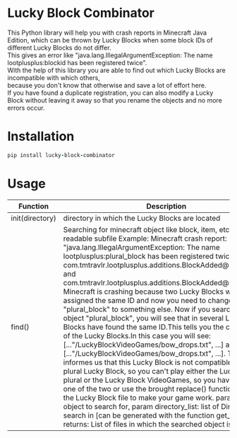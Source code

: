 # Lucky Block Combinator
This Python library will help you with crash reports in Minecraft Java Edition, which can be thrown by Lucky Blocks when some block IDs of different Lucky Blocks do not differ. \
This gives an error like "java.lang.IllegalArgumentException: The name lootplusplus:blockid has been registered twice". \
With the help of this library you are able to find out which Lucky Blocks are incompatible with which others, \
because you don't know that otherwise and save a lot of effort here. \
If you have found a duplicate registration, you can also modify a Lucky Block without leaving it away so that you rename the objects and no more errors occur.

# Installation
```ruby
pip install lucky-block-combinator
```

# Usage

| Function | Description |
| ----- | ----- |
| init(directory)| directory in which the Lucky Blocks are located |
| find()|Searching for minecraft object like block, item, etc. in every readable subfile  Example: Minecraft crash report: "java.lang.IllegalArgumentException: The name lootplusplus:plural_block has been registered twice, for com.tmtravlr.lootplusplus.additions.BlockAdded@306e9bf0 and com.tmtravlr.lootplusplus.additions.BlockAdded@1b2c756a." Minecraft is crashing because two Lucky Blocks were assigned the same ID and now you need to change the name "plural_block" to something else. Now if you search for the object "plural_block", you will see that in several Lucky Blocks have found the same ID.This tells you the compatibility of the Lucky Blocks.In this case you will see: [..."/LuckyBlockVideoGames/bow_drops.txt", ...] and [..."/LuckyBlockVideoGames/bow_drops.txt", ...]. This informes us that this Lucky Block is not compatible with the plural Lucky Block, so you can't play either the Lucky Block plural or the Lucky Block VideoGames, so you have to choose one of the two or use the brought replace() function to modify the Lucky Block file to make your game work. param search: object to search for, param directory_list: list of Directories to search in [can be generated with the function get_file_dirs()] returns: List of files in which the searched object is present|
